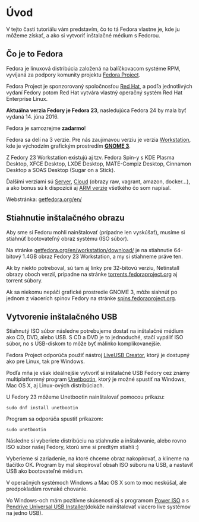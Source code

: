 # Úvod

V tejto časti tutoriálu vám predstavím, čo to tá Fedora vlastne je, kde ju môžeme získať, a ako si vytvoriť inštalačné médium s Fedorou.

## Čo je to Fedora

Fedora je linuxová distribúcia založená na balíčkovacom systéme RPM, vyvíjaná za podpory komunity projektu [Fedora Project](https://fedoraproject.org/wiki/Overview).

Fedora Project je sponzorovaný spoločnosťou [Red Hat](https://www.redhat.com/en), a podľa jednotlivých vydaní Fedory potom Red Hat vytvára vlastný operačný systém Red Hat Enterprise Linux.

**Aktuálna verzia Fedory je Fedora 23**, nasledujúca Fedora 24 by mala byť vydaná 14. júna 2016.

Fedora je samozrejme **zadarmo**!

Fedora sa delí na 3 verzie. Pre nás zaujímavou verziu je verzia [Workstation](https://getfedora.org/en/workstation/), kde je východzím grafickým prostredím **[GNOME 3](https://www.gnome.org/gnome-3/)**.

Z Fedory 23 Workstation existujú aj tzv. Fedora Spin-y s KDE Plasma Desktop, XFCE Desktop, LXDE Desktop, MATE-Compiz Desktop, Cinnamon Desktop a SOAS Desktop (Sugar on a Stick).

Ďalšími verziami sú [Server](https://getfedora.org/en/server/), [Cloud](https://getfedora.org/en/cloud/) (obrazy raw, vagrant, amazon, docker...), a ako bonus sú k dispozícii aj [ARM verzie](https://arm.fedoraproject.org/) všetkého čo som napísal.

Webstránka: [getfedora.org/en/](https://getfedora.org/en/)

## Stiahnutie inštalačného obrazu

Aby sme si Fedoru mohli nainštalovať (prípadne len vyskúšať), musíme si stiahnúť bootovateľný obraz systému (ISO súbor).

Na stránke [getfedora.org/en/workstation/download/](https://getfedora.org/en/workstation/download/) je na stiahnutie 64-bitový 1.4GB obraz Fedory 23 Workstation, a my si stiahneme práve ten.

Ak by niekto potreboval, sú tam aj linky pre 32-bitovú verziu, Netinstall obrazy oboch verzií, prípadne na stránke [torrents.fedoraproject.org](https://torrents.fedoraproject.org/) aj torrent súbory.

Ak sa niekomu nepáči grafické prostredie GNOME 3, môže siahnúť po jednom z viacerích spinov Fedory na stránke [spins.fedoraproject.org](https://spins.fedoraproject.org/).

## Vytvorenie inštalačného USB

Stiahnutý ISO súbor následne potrebujeme dostať na inštalačné médium ako CD, DVD, alebo USB. S CD a DVD je to jednoduché, stačí vypáliť ISO súbor, no s USB-diskom to môže byť málinko komplikovanejšie.

Fedora Project odporúča použiť nástroj [LiveUSB Creator](https://fedorahosted.org/liveusb-creator/), ktorý je dostupný ako pre Linux, tak pre Windows.

Podľa mňa je však ideálnejšie vytvoriť si inštalačné USB Fedory cez známy multiplatformný program [Unetbootin](https://unetbootin.github.io/), ktorý je možné spustiť na Windows, Mac OS X, aj Linux-ových distribúciach.

U Fedory 23 môžeme Unetbootin nainštalovať pomocou príkazu:
```
sudo dnf install unetbootin
```

Program sa odporúča spustiť príkazom:
```
sudo unetbootin
```

Následne si vyberiete distribúciu na stiahnutie a inštalovanie, alebo rovno ISO súbor našej Fedory, ktorú sme si predtým stiahli :)

Vyberieme si zariadenie, na ktoré chceme obraz nakopírovať, a klineme na tlačítko OK. Program by mal skopírovať obsah ISO súboru na USB, a nastaviť USB ako bootovateľné médium.

V operačných systémoch Windows a Mac OS X som to moc neskúšal, ale predpokladám rovnaké chovanie.

Vo Windows-och mám pozitívne skúsenosti aj s programom [Power ISO](http://www.stahuj.centrum.cz/multimedia/ostatni/poweriso/) a s [Pendrive Universal USB Installer](http://www.pendrivelinux.com/universal-usb-installer-easy-as-1-2-3/)(dokáže nainštalovať viacero live systémov na jedno USB).
